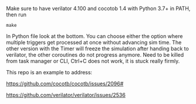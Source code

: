 Make sure to have verilator 4.100 and cocotob 1.4 with Python 3.7+ in PATH, then run

`make`

In Python file look at the bottom.
You can choose either the option where multiple triggers get processed at once
without advancing sim time. The other version with the Timer will freeze the simulation after handing back to verilator,
the other coroutines do not progress anymore. Need to be killed from task manager or CLI, Ctrl+C does not work, it is stuck really firmly.

This repo is an example to address:

https://github.com/cocotb/cocotb/issues/2096#

https://github.com/verilator/verilator/issues/2536